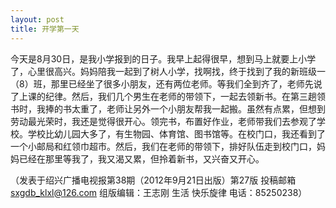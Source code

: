 ```yaml
---
layout: post
title: 开学第一天
---
```


今天是8月30日，是我小学报到的日子。我早上起得很早，想到马上就要上小学了，心里很高兴。妈妈陪我一起到了树人小学，找啊找，终于找到了我的新班级一（8）班，那里已经坐了很多小朋友，还有两位老师。等我们全到齐了，老师先说了上课的纪律。然后，我们几个男生在老师的带领下，一起去领新书。在第三趟领书时，我捧的书太重了，老师让另外一个小朋友帮我一起搬。虽然有点累，但想到劳动最光荣时，我还是觉得很开心。领完书，布置好作业，老师带我们去参观了学校。学校比幼儿园大多了，有生物园、体育馆、图书馆等。在校门口，我还看到了一个小邮局和红领巾超市。然后，我们在老师的带领下，排好队伍走到校门口，妈妈已经在那里等我了，我又渴又累，但拎着新书，又兴奋又开心。

（发表于绍兴广播电视报第38期（2012年9月21日出版）第27版
  投稿邮箱 sxgdb_klxl@126.com
  组版编辑：王志刚  生活    快乐旋律    电话：85250238）

